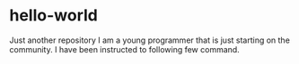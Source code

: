 # hello-world
Just another repository
I am a young programmer that is just starting on the community. 
I have been instructed to following few command.
